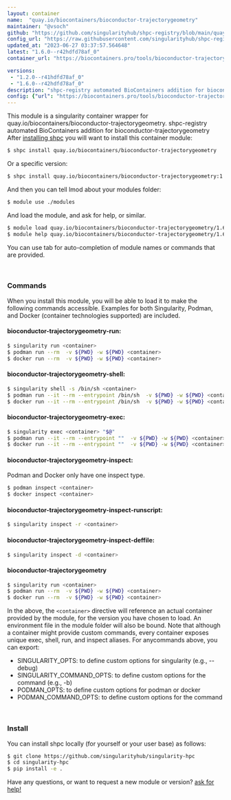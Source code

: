 ```yaml
---
layout: container
name:  "quay.io/biocontainers/bioconductor-trajectorygeometry"
maintainer: "@vsoch"
github: "https://github.com/singularityhub/shpc-registry/blob/main/quay.io/biocontainers/bioconductor-trajectorygeometry/container.yaml"
config_url: "https://raw.githubusercontent.com/singularityhub/shpc-registry/main/quay.io/biocontainers/bioconductor-trajectorygeometry/container.yaml"
updated_at: "2023-06-27 03:37:57.564648"
latest: "1.6.0--r42hdfd78af_0"
container_url: "https://biocontainers.pro/tools/bioconductor-trajectorygeometry"

versions:
 - "1.2.0--r41hdfd78af_0"
 - "1.6.0--r42hdfd78af_0"
description: "shpc-registry automated BioContainers addition for bioconductor-trajectorygeometry"
config: {"url": "https://biocontainers.pro/tools/bioconductor-trajectorygeometry", "maintainer": "@vsoch", "description": "shpc-registry automated BioContainers addition for bioconductor-trajectorygeometry", "latest": {"1.6.0--r42hdfd78af_0": "sha256:bfa370f7f10a1c36ed69c26b746a6d33dabeba7bf689471c2586963eb179c79d"}, "tags": {"1.2.0--r41hdfd78af_0": "sha256:67a1b5ec12277fac7cbcfff3909299a85ff356cfb1656380ba08cbc0c06c7fbd", "1.6.0--r42hdfd78af_0": "sha256:bfa370f7f10a1c36ed69c26b746a6d33dabeba7bf689471c2586963eb179c79d"}, "docker": "quay.io/biocontainers/bioconductor-trajectorygeometry"}
---
```


This module is a singularity container wrapper for quay.io/biocontainers/bioconductor-trajectorygeometry.
shpc-registry automated BioContainers addition for bioconductor-trajectorygeometry
After [installing shpc](#install) you will want to install this container module:


```bash
$ shpc install quay.io/biocontainers/bioconductor-trajectorygeometry
```

Or a specific version:

```bash
$ shpc install quay.io/biocontainers/bioconductor-trajectorygeometry:1.6.0--r42hdfd78af_0
```

And then you can tell lmod about your modules folder:

```bash
$ module use ./modules
```

And load the module, and ask for help, or similar.

```bash
$ module load quay.io/biocontainers/bioconductor-trajectorygeometry/1.6.0--r42hdfd78af_0
$ module help quay.io/biocontainers/bioconductor-trajectorygeometry/1.6.0--r42hdfd78af_0
```

You can use tab for auto-completion of module names or commands that are provided.

<br>

### Commands

When you install this module, you will be able to load it to make the following commands accessible.
Examples for both Singularity, Podman, and Docker (container technologies supported) are included.

#### bioconductor-trajectorygeometry-run:

```bash
$ singularity run <container>
$ podman run --rm  -v ${PWD} -w ${PWD} <container>
$ docker run --rm  -v ${PWD} -w ${PWD} <container>
```

#### bioconductor-trajectorygeometry-shell:

```bash
$ singularity shell -s /bin/sh <container>
$ podman run --it --rm --entrypoint /bin/sh  -v ${PWD} -w ${PWD} <container>
$ docker run --it --rm --entrypoint /bin/sh  -v ${PWD} -w ${PWD} <container>
```

#### bioconductor-trajectorygeometry-exec:

```bash
$ singularity exec <container> "$@"
$ podman run --it --rm --entrypoint ""  -v ${PWD} -w ${PWD} <container> "$@"
$ docker run --it --rm --entrypoint ""  -v ${PWD} -w ${PWD} <container> "$@"
```

#### bioconductor-trajectorygeometry-inspect:

Podman and Docker only have one inspect type.

```bash
$ podman inspect <container>
$ docker inspect <container>
```

#### bioconductor-trajectorygeometry-inspect-runscript:

```bash
$ singularity inspect -r <container>
```

#### bioconductor-trajectorygeometry-inspect-deffile:

```bash
$ singularity inspect -d <container>
```



#### bioconductor-trajectorygeometry

```bash
$ singularity run <container>
$ podman run --rm  -v ${PWD} -w ${PWD} <container>
$ docker run --rm  -v ${PWD} -w ${PWD} <container>
```


In the above, the `<container>` directive will reference an actual container provided
by the module, for the version you have chosen to load. An environment file in the
module folder will also be bound. Note that although a container
might provide custom commands, every container exposes unique exec, shell, run, and
inspect aliases. For anycommands above, you can export:

 - SINGULARITY_OPTS: to define custom options for singularity (e.g., --debug)
 - SINGULARITY_COMMAND_OPTS: to define custom options for the command (e.g., -b)
 - PODMAN_OPTS: to define custom options for podman or docker
 - PODMAN_COMMAND_OPTS: to define custom options for the command

<br>

### Install

You can install shpc locally (for yourself or your user base) as follows:

```bash
$ git clone https://github.com/singularityhub/singularity-hpc
$ cd singularity-hpc
$ pip install -e .
```

Have any questions, or want to request a new module or version? [ask for help!](https://github.com/singularityhub/singularity-hpc/issues)
